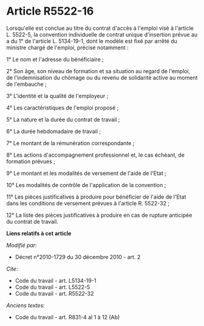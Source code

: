 # Article R5522-16

Lorsqu'elle est conclue au titre du contrat d'accès à l'emploi visé à l'article L. 5522-5, la convention individuelle de
contrat unique d'insertion prévue au a du 1° de l'article L. 5134-19-1, dont le modèle est fixé par arrêté du ministre chargé
de l'emploi, précise notamment : 

1° Le nom et l'adresse du bénéficiaire ; 

2° Son âge, son niveau de formation et sa situation au regard de l'emploi, de l'indemnisation du chômage ou du revenu de
solidarité active au moment de l'embauche ; 

3° L'identité et la qualité de l'employeur ; 

4° Les caractéristiques de l'emploi proposé ; 

5° La nature et la durée du contrat de travail ; 

6° La durée hebdomadaire de travail ; 

7° Le montant de la rémunération correspondante ; 

8° Les actions d'accompagnement professionnel et, le cas échéant, de formation prévues ; 

9° Le montant et les modalités de versement de l'aide de l'Etat ; 

10° Les modalités de contrôle de l'application de la convention ; 

11° Les pièces justificatives à produire pour bénéficier de l'aide de l'Etat dans les conditions de versement prévues à
l'article R. 5522-32 ; 

12° La liste des pièces justificatives à produire en cas de rupture anticipée du contrat de travail.

**Liens relatifs à cet article**

_Modifié par_:

  - Décret n°2010-1729 du 30 décembre 2010 - art. 2

_Cite_:

  - Code du travail - art. L5134-19-1
  - Code du travail - art. L5522-5
  - Code du travail - art. R5522-32

_Anciens textes_:

  - Code du travail - art. R831-4 al 1 à 12 (Ab)
